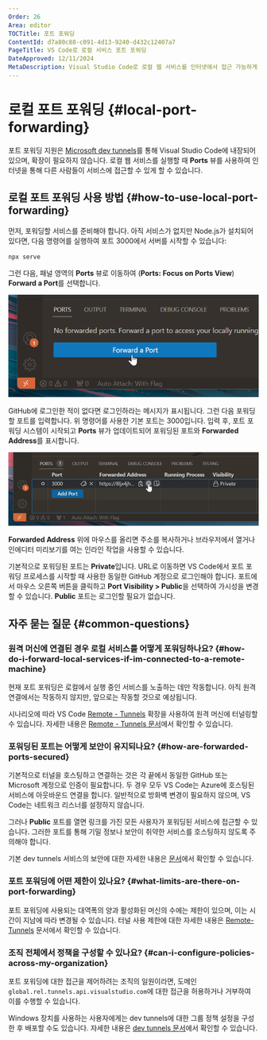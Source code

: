 ```yaml
---
Order: 26
Area: editor
TOCTitle: 포트 포워딩
ContentId: d7a80c88-c091-4d13-9240-d432c12407a7
PageTitle: VS Code로 로컬 서비스 포트 포워딩
DateApproved: 12/11/2024
MetaDescription: Visual Studio Code로 로컬 웹 서비스를 인터넷에서 접근 가능하게 만드세요
---
```

# 로컬 포트 포워딩 {#local-port-forwarding}

포트 포워딩 지원은 [Microsoft dev tunnels](https://learn.microsoft.com/azure/developer/dev-tunnels/overview)를 통해 Visual Studio Code에 내장되어 있으며, 확장이 필요하지 않습니다. 로컬 웹 서비스를 실행할 때 **Ports** 뷰를 사용하여 인터넷을 통해 다른 사람들이 서비스에 접근할 수 있게 할 수 있습니다.

## 로컬 포트 포워딩 사용 방법 {#how-to-use-local-port-forwarding}

먼저, 포워딩할 서비스를 준비해야 합니다. 아직 서비스가 없지만 Node.js가 설치되어 있다면, 다음 명령어를 실행하여 포트 3000에서 서버를 시작할 수 있습니다:

```bash
npx serve
```

그런 다음, 패널 영역의 **Ports** 뷰로 이동하여 (**Ports: Focus on Ports View**) **Forward a Port**를 선택합니다.

![Ports 뷰에 표시된 Forward a Port 버튼](images/port-forwarding/ports-view.png)

GitHub에 로그인한 적이 없다면 로그인하라는 메시지가 표시됩니다. 그런 다음 포워딩할 포트를 입력합니다. 위 명령어를 사용한 기본 포트는 3000입니다. 입력 후, 포트 포워딩 시스템이 시작되고 **Ports** 뷰가 업데이트되어 포워딩된 포트와 **Forwarded Address**를 표시합니다.

![Ports 뷰에 추가된 포트 3000](images/port-forwarding/forwarded-port.png)

**Forwarded Address** 위에 마우스를 올리면 주소를 복사하거나 브라우저에서 열거나 인에디터 미리보기를 여는 인라인 작업을 사용할 수 있습니다.

기본적으로 포워딩된 포트는 **Private**입니다. URL로 이동하면 VS Code에서 포트 포워딩 프로세스를 시작할 때 사용한 동일한 GitHub 계정으로 로그인해야 합니다. 포트에서 마우스 오른쪽 버튼을 클릭하고 **Port Visibility > Public**을 선택하여 가시성을 변경할 수 있습니다. **Public** 포트는 로그인할 필요가 없습니다.

## 자주 묻는 질문 {#common-questions}

### 원격 머신에 연결된 경우 로컬 서비스를 어떻게 포워딩하나요? {#how-do-i-forward-local-services-if-im-connected-to-a-remote-machine}

현재 포트 포워딩은 로컬에서 실행 중인 서비스를 노출하는 데만 작동합니다. 아직 원격 연결에서는 작동하지 않지만, 앞으로는 작동할 것으로 예상됩니다.

시나리오에 따라 VS Code [Remote - Tunnels](https://marketplace.visualstudio.com/items?itemName=ms-vscode.remote-server) 확장을 사용하여 원격 머신에 터널링할 수 있습니다. 자세한 내용은 [Remote - Tunnels 문서](/docs/remote/tunnels.md)에서 확인할 수 있습니다.

### 포워딩된 포트는 어떻게 보안이 유지되나요? {#how-are-forwarded-ports-secured}

기본적으로 터널을 호스팅하고 연결하는 것은 각 끝에서 동일한 GitHub 또는 Microsoft 계정으로 인증이 필요합니다. 두 경우 모두 VS Code는 Azure에 호스팅된 서비스에 아웃바운드 연결을 합니다. 일반적으로 방화벽 변경이 필요하지 않으며, VS Code는 네트워크 리스너를 설정하지 않습니다.

그러나 **Public** 포트를 열면 링크를 가진 모든 사용자가 포워딩된 서비스에 접근할 수 있습니다. 그러한 포트를 통해 기밀 정보나 보안이 취약한 서비스를 호스팅하지 않도록 주의해야 합니다.

기본 dev tunnels 서비스의 보안에 대한 자세한 내용은 [문서](https://learn.microsoft.com/azure/developer/dev-tunnels/security)에서 확인할 수 있습니다.

### 포트 포워딩에 어떤 제한이 있나요? {#what-limits-are-there-on-port-forwarding}

포트 포워딩에 사용되는 대역폭의 양과 활성화된 머신의 수에는 제한이 있으며, 이는 시간이 지남에 따라 변경될 수 있습니다. 터널 사용 제한에 대한 자세한 내용은 [Remote-Tunnels](https://aka.ms/vscode-dev-tunnel-limit) 문서에서 확인할 수 있습니다.

### 조직 전체에서 정책을 구성할 수 있나요? {#can-i-configure-policies-across-my-organization}

포트 포워딩에 대한 접근을 제어하려는 조직의 일원이라면, 도메인 `global.rel.tunnels.api.visualstudio.com`에 대한 접근을 허용하거나 거부하여 이를 수행할 수 있습니다.

Windows 장치를 사용하는 사용자에게는 dev tunnels에 대한 그룹 정책 설정을 구성한 후 배포할 수도 있습니다. 자세한 내용은 [dev tunnels 문서](https://learn.microsoft.com/azure/developer/dev-tunnels/policies)에서 확인할 수 있습니다.